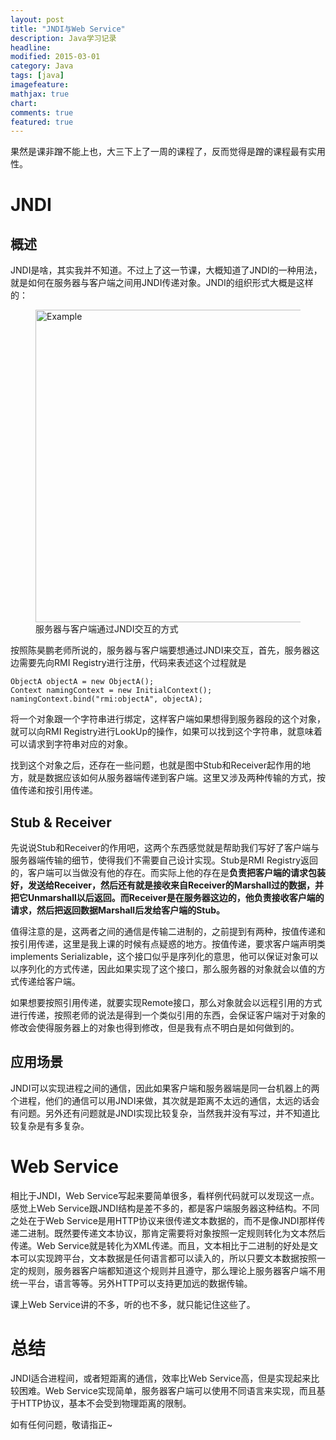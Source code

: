 ```yaml
---
layout: post
title: "JNDI与Web Service"
description: Java学习记录
headline: 
modified: 2015-03-01
category: Java
tags: [java]
imagefeature: 
mathjax: true
chart: 
comments: true
featured: true
---
```


果然是课非蹭不能上也，大三下上了一周的课程了，反而觉得是蹭的课程最有实用性。

# JNDI

## 概述

JNDI是啥，其实我并不知道。不过上了这一节课，大概知道了JNDI的一种用法，就是如何在服务器与客户端之间用JNDI传递对象。JNDI的组织形式大概是这样的：

<figure>
	<img src="{{ site.url }}/images/jndi/jndi.png" alt="Example" height="500" width="500">
	<figcaption>服务器与客户端通过JNDI交互的方式</figcaption>
</figure>

按照陈昊鹏老师所说的，服务器与客户端要想通过JNDI来交互，首先，服务器这边需要先向RMI Registry进行注册，代码来表述这个过程就是

	ObjectA objectA = new ObjectA();
	Context namingContext = new InitialContext();
	namingContext.bind("rmi:objectA", objectA);
	
将一个对象跟一个字符串进行绑定，这样客户端如果想得到服务器段的这个对象，就可以向RMI Registry进行LookUp的操作，如果可以找到这个字符串，就意味着可以请求到字符串对应的对象。

找到这个对象之后，还存在一些问题，也就是图中Stub和Receiver起作用的地方，就是数据应该如何从服务器端传递到客户端。这里又涉及两种传输的方式，按值传递和按引用传递。

## Stub & Receiver

先说说Stub和Receiver的作用吧，这两个东西感觉就是帮助我们写好了客户端与服务器端传输的细节，使得我们不需要自己设计实现。Stub是RMI Registry返回的，客户端可以当做没有他的存在。而实际上他的存在是**负责把客户端的请求包装好，发送给Receiver，然后还有就是接收来自Receiver的Marshall过的数据，并把它Unmarshall以后返回。**而Receiver是在服务器这边的，他**负责接收客户端的请求，然后把返回数据Marshall后发给客户端的Stub。**

值得注意的是，这两者之间的通信是传输二进制的，之前提到有两种，按值传递和按引用传递，这里是我上课的时候有点疑惑的地方。按值传递，要求客户端声明类implements Serializable，这个接口似乎是序列化的意思，他可以保证对象可以以序列化的方式传递，因此如果实现了这个接口，那么服务器的对象就会以值的方式传递给客户端。

如果想要按照引用传递，就要实现Remote接口，那么对象就会以远程引用的方式进行传递，按照老师的说法是得到一个类似引用的东西，会保证客户端对于对象的修改会使得服务器上的对象也得到修改，但是我有点不明白是如何做到的。

## 应用场景

JNDI可以实现进程之间的通信，因此如果客户端和服务器端是同一台机器上的两个进程，他们的通信可以用JNDI来做，其次就是距离不太远的通信，太远的话会有问题。另外还有问题就是JNDI实现比较复杂，当然我并没有写过，并不知道比较复杂是有多复杂。

# Web Service

相比于JNDI，Web Service写起来要简单很多，看样例代码就可以发现这一点。感觉上Web Service跟JNDI结构是差不多的，都是客户端服务器这种结构。不同之处在于Web Service是用HTTP协议来很传递文本数据的，而不是像JNDI那样传递二进制。既然要传递文本协议，那肯定需要将对象按照一定规则转化为文本然后传递。Web Service就是转化为XML传递。而且，文本相比于二进制的好处是文本可以实现跨平台，文本数据是任何语言都可以读入的，所以只要文本数据按照一定的规则，服务器客户端都知道这个规则并且遵守，那么理论上服务器客户端不用统一平台，语言等等。另外HTTP可以支持更加远的数据传输。

课上Web Service讲的不多，听的也不多，就只能记住这些了。

# 总结

JNDI适合进程间，或者短距离的通信，效率比Web Service高，但是实现起来比较困难。Web Service实现简单，服务器客户端可以使用不同语言来实现，而且基于HTTP协议，基本不会受到物理距离的限制。

如有任何问题，敬请指正~